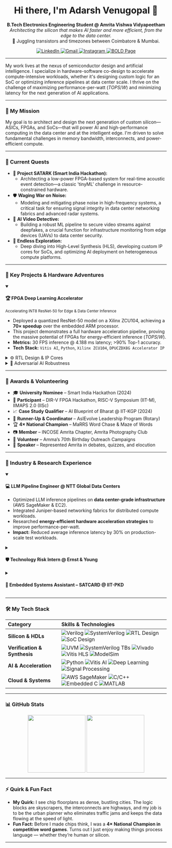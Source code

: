 <h1 align="center">
  Hi there, I'm Adarsh Venugopal 👋
</h1>

<p align="center">
  <strong>B.Tech Electronics Engineering Student @ Amrita Vishwa Vidyapeetham</strong><br>
  <em>Architecting the silicon that makes AI faster and more efficient, from the edge to the data center.</em><br>
  📍 Juggling transistors and timezones between Coimbatore & Mumbai.
</p>

<p align="center">
  <a href="https://www.linkedin.com/in/venuadarsh" target="_blank">
    <img src="https://img.shields.io/badge/LinkedIn-0077B5?style=for-the-badge&logo=linkedin&logoColor=white" alt="LinkedIn">
  </a>
  <a href="mailto:adarsh.venugopal.2@gmail.com" target="_blank">
    <img src="https://img.shields.io/badge/Email-D14836?style=for-the-badge&logo=gmail&logoColor=white" alt="Gmail">
  </a>
  <a href="https://www.instagram.com/sepling_wrogn" target="_blank">
    <img src="https://img.shields.io/badge/Photography-E4405F?style=for-the-badge&logo=instagram&logoColor=white" alt="Instagram">
  </a>
  <a href="https://bold.pro/my/adarsh-venugopal/281r" target="_blank">
    <img src="https://img.shields.io/badge/My%20Page-BOLD.PRO-orange?style=for-the-badge" alt="BOLD Page">
  </a>
</p>

---

My work lives at the nexus of semiconductor design and artificial intelligence. I specialize in hardware-software co-design to accelerate compute-intensive workloads, whether it's designing custom logic for an SoC or optimizing inference pipelines at data center scale. I thrive on the challenge of maximizing performance-per-watt ($TOPS/W$) and minimizing latency for the next generation of AI applications.

---

### 🧭 My Mission

My goal is to architect and design the next generation of custom silicon—ASICs, FPGAs, and SoCs—that will power AI and high-performance computing in the data center and at the intelligent edge. I'm driven to solve fundamental challenges in memory bandwidth, interconnects, and power-efficient compute.

---

### 🔭 Current Quests

-   🧠 **Project SATARK (Smart India Hackathon):**
    -   Architecting a low-power FPGA-based system for real-time acoustic event detection—a classic 'tinyML' challenge in resource-constrained hardware.
-   🛡️ **Waging War on Noise:**
    -   Modeling and mitigating phase noise in high-frequency systems, a critical task for ensuring signal integrity in data center networking fabrics and advanced radar systems.
-   🎥 **AI Video Detective:**
    -   Building a robust ML pipeline to secure video streams against deepfakes, a crucial function for infrastructure monitoring from edge devices (UAVs) to data center security.
-   🌱 **Endless Exploration:**
    -   Deep diving into High-Level Synthesis (HLS), developing custom IP cores for SoCs, and optimizing AI deployment on heterogeneous compute platforms.

---

### 🚀 Key Projects & Hardware Adventures

<details open>
<summary><h4>🏆 FPGA Deep Learning Accelerator</h4><small>Accelerating INT8 ResNet-50 for Edge & Data Center Inference</small></summary>
<p>

-   Deployed a quantized ResNet-50 model on a Xilinx ZCU104, achieving a **70× speedup** over the embedded ARM processor.
-   This project demonstrates a full hardware acceleration pipeline, proving the massive potential of FPGAs for energy-efficient inference ($TOPS/W$).
-   **Metrics:** 30 FPS inference @ 4.188 ms latency; >90% Top-1 accuracy.
-   **Tech Stack:** `Vitis AI`, `Python`, `Xilinx ZCU104`, `DPUCZDX8G Accelerator IP`

</p>
</details>

<details>
<summary>⚙️ RTL Design & IP Cores</summary>
<p>

-   Designed foundational RTL blocks (ALUs, FSMs, arbiters)—the digital DNA of custom ASICs and SoCs.
-   Verified logic using SystemVerilog testbenches and ModelSim, and deployed custom IP on FPGA platforms using Vivado and Vitis HLS.
-   **Platforms:** `Basys3`, `Pynq`

</p>
</details>

<details>
<summary>🎯 Adversarial AI Robustness</summary>
<p>

-   Investigated the fragility of neural networks by designing pixel-level attacks that degrade classifier confidence by over 70%.
-   Analyzed model robustness, a critical consideration for deploying secure AI in data centers and autonomous systems.
-   **Stack:** `Python`, `TensorFlow`, `Colab`, `Skimage`

</p>
</details>

---

### 🌼 Awards & Volunteering

- 🎓 **University Nominee** – Smart India Hackathon (2024)
- 🧠 **Participant** – DIR-V FPGA Hackathon, RISC-V Symposium (IIT-M), IIMAPS 2.0 (IISc)
- 📈 **Case Study Qualifier** – AI Blueprint of Bharat @ IIT-KGP (2024)
- 🥈 **Runner-Up & Coordinator** – AsIEvolve Leadership Program (Rotary)
- 🏆 **4× National Champion** – MaRRS Word Chase & Maze of Words
- 📷 **Member** – INCOSE Amrita Chapter, Amrita Photography Club
- 🤝 **Volunteer** – Amma’s 70th Birthday Outreach Campaigns
- 🎤 **Speaker** – Represented Amrita in debates, quizzes, and elocution

---

### 💼 Industry & Research Experience

<details open>
<summary><h4>💻 LLM Pipeline Engineer @ NTT Global Data Centers</h4></summary>
<p>

-   Optimized LLM inference pipelines on **data center-grade infrastructure** (AWS SageMaker & EC2).
-   Integrated Juniper-based networking fabrics for distributed compute workloads.
-   Researched **energy-efficient hardware acceleration strategies** to improve performance-per-watt.
-   **Impact:** Reduced average inference latency by 30% on production-scale test workloads.

</p>
</details>

<details>
<summary><h4>🛡️ Technology Risk Intern @ Ernst & Young</h4></summary>
<p>

-   Audited IT controls against frameworks (ISO 27001, GDPR) that govern large-scale enterprise and **data center operations**.
-   **Impact:** Gained insight into the security and compliance posture required for mission-critical infrastructure.

</p>
</details>

<details>
<summary><h4>🌾 Embedded Systems Assistant – SATCARD @ IIT-PKD</h4></summary>
<p>

-   Designed a sensor-fusion system for **industrial edge computing**, building a real-time anomaly detection stack.
-   **Impact:** Enabled predictive maintenance insights by processing sensor data directly on edge hardware.

</p>
</details>

---

### 🛠️ My Tech Stack

| Category | Skills & Technologies |
| :--- | :--- |
| **Silicon & HDLs** | ![Verilog](https://img.shields.io/badge/Verilog-1E2C5A?style=for-the-badge&logo=verilog&logoColor=white) ![SystemVerilog](https://img.shields.io/badge/SystemVerilog-4169E1?style=for-the-badge&logo=systemverilog&logoColor=white) ![RTL Design](https://img.shields.io/badge/RTL_Design-5A29E4?style=for-the-badge) ![SoC Design](https://img.shields.io/badge/SoC_Design-00A99D?style=for-the-badge) |
| **Verification & Synthesis** | ![UVM](https://img.shields.io/badge/UVM-00A99D?style=for-the-badge) ![SystemVerilog TBs](https://img.shields.io/badge/SystemVerilog_TBs-005F73?style=for-the-badge) ![Vivado](https://img.shields.io/badge/Vivado-9D2235?style=for-the-badge) ![Vitis HLS](https://img.shields.io/badge/Vitis_HLS-9D2235?style=for-the-badge) ![ModelSim](https://img.shields.io/badge/ModelSim-002D5A?style=for-the-badge) |
| **AI & Acceleration** | ![Python](https://img.shields.io/badge/Python-3776AB?style=for-the-badge&logo=python&logoColor=white) ![Vitis AI](https://img.shields.io/badge/Vitis_AI-9D2235?style=for-the-badge) ![Deep Learning](https://img.shields.io/badge/Deep_Learning-673AB7?style=for-the-badge) ![Signal Processing](https://img.shields.io/badge/Signal_Processing-1E90FF?style=for-the-badge) |
| **Cloud & Systems** | ![AWS SageMaker](https://img.shields.io/badge/AWS_SageMaker-FF9900?style=for-the-badge&logo=amazonaws&logoColor=black) ![C/C++](https://img.shields.io/badge/C++-00599C?style=for-the-badge&logo=cplusplus&logoColor=white) ![Embedded C](https://img.shields.io/badge/Embedded_C-0b1a26?style=for-the-badge) ![MATLAB](https://img.shields.io/badge/MATLAB-0076A8?style=for-the-badge&logo=mathworks&logoColor=white) |

---

### 📊 GitHub Stats

<p align="center">
  <img height="180em" src="https://github-readme-stats.vercel.app/api?username=AVM-27&show_icons=true&theme=tokyonight&include_all_commits=true"/>
  <img height="180em" src="https://github-readme-stats.vercel.app/api/top-langs/?username=AVM-27&layout=compact&langs_count=8&theme=tokyonight"/>
</p>

---

### ⚡ Quirk & Fun Fact

-   **My Quirk:** I see chip floorplans as dense, bustling cities. The logic blocks are skyscrapers, the interconnects are highways, and my job is to be the urban planner who eliminates traffic jams and keeps the data flowing at the speed of light.
-   **Fun Fact:** Before I made chips think, I was a **4× National Champion in competitive word games**. Turns out I just enjoy making things process language — whether they’re human or silicon.

---
